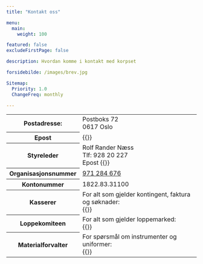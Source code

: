 ```yaml
---
title: "Kontakt oss"

menu:
  main:
    weight: 100

featured: false
excludeFirstPage: false

description: Hvordan komme i kontakt med korpset

forsidebilde: /images/brev.jpg

Sitemap:
  Priority: 1.0
  ChangeFreq: monthly

---
```


<table>
<tr><th>Postadresse:</th>
<td>Postboks 72<br>
0617 Oslo</td>
</tr>

<tr><th>Epost</th>
<td>{{<email styret>}}</td>
</tr>

<tr><th>Styreleder</th>
<td>Rolf Rander Næss<br>
Tlf: 928 20 227<br>
Epost {{<email leder>}}</td>
</tr>

<tr><th>Organisasjonsnummer</th>
<td><a href="https://w2.brreg.no/enhet/sok/detalj.jsp?orgnr=971284676">971 284 676</a></td>
</tr>

<tr><th>Kontonummer</th>
<td>1822.83.31100</td>
</tr>

<tr><th>Kasserer</th>
<td>
For alt som gjelder kontingent, faktura og søknader: <br>{{<email kasserer>}}
</td>

<tr><th>Loppekomiteen</th>
<td>For alt som gjelder loppemarked: <br>{{<email loppemarked>}}
</td>

<tr><th>Materialforvalter</th>
<td>
For spørsmål om instrumenter og uniformer: <br>{{<email instrument>}}
</td>


</table>
